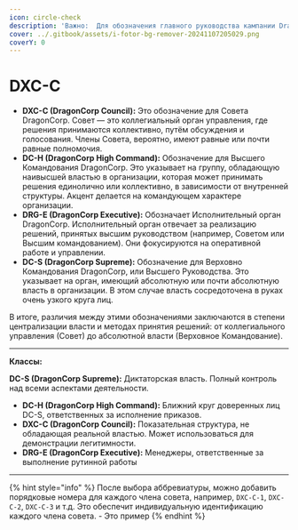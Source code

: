 ```yaml
---
icon: circle-check
description: 'Важно:  Для обозначения главного руководства кампании DragonCorp,'
cover: ../.gitbook/assets/i-fotor-bg-remover-20241107205029.png
coverY: 0
---
```


# DXC-C

* **DXC-C (DragonCorp Council):** Это обозначение для Совета DragonCorp. Совет — это коллегиальный орган управления, где решения принимаются коллективно, путём обсуждения и голосования. Члены Совета, вероятно, имеют равные или почти равные полномочия.
* **DC-H (DragonCorp High Command):** Обозначение для Высшего Командования DragonCorp. Это указывает на группу, обладающую наивысшей властью в организации, которая может принимать решения единолично или коллективно, в зависимости от внутренней структуры. Акцент делается на командующем характере организации.
* **DRG-E (DragonCorp Executive):** Обозначает Исполнительный орган DragonCorp. Исполнительный орган отвечает за реализацию решений, принятых высшим руководством (например, Советом или Высшим командованием). Они фокусируются на оперативной работе и управлении.
* **DC-S (DragonCorp Supreme):** Обозначение для Верховно Командования DragonCorp, или Высшего Руководства. Это указывает на орган, имеющий абсолютную или почти абсолютную власть в организации. В этом случае власть сосредоточена в руках очень узкого круга лиц.

В итоге, различия между этими обозначениями заключаются в степени централизации власти и методах принятия решений: от коллегиального управления (Совет) до абсолютной власти (Верховное Командование).

***

**Классы:**

**DC-S (DragonCorp Supreme):** Диктаторская власть. Полный контроль над всеми аспектами деятельности.

* **DC-H (DragonCorp High Command):** Ближний круг доверенных лиц DC-S, ответственных за исполнение приказов.
* **DXC-C (DragonCorp Council):** Показательная структура, не обладающая реальной властью. Может использоваться для демонстрации легитимности.
* **DRG-E (DragonCorp Executive):** Менеджеры, ответственные за выполнение рутинной работы

***

{% hint style="info" %}
После выбора аббревиатуры, можно добавить порядковые номера для каждого члена совета, например, `DXC-C-1`, `DXC-C-2`, `DXC-C-3` и т.д. Это обеспечит индивидуальную идентификацию каждого члена совета. - Это пример&#x20;
{% endhint %}
